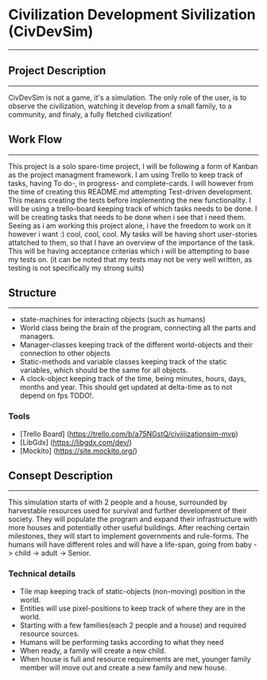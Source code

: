 # Civilization Development Sivilization (CivDevSim)
***
## Project Description
---
CivDevSim is not a game, it's a simulation. The only role of the user, is to observe the civilization, watching it develop from a small family, to a community, and finaly, a fully fletched civilization!

## Work Flow
---
This project is a solo spare-time project, I will be following a form of Kanban as the project managment framework. I am using Trello to keep track of tasks, having To do-, in progress- and complete-cards. I will however from the time of creating this README.md attempting Test-driven development. This means creating the tests before implementing the new functionality.
I will be using a trello-board keeping track of which tasks needs to be done.
I will be creating tasks that needs to be done when i see that i need them. Seeing as i am working this project alone, i have the freedom to work on it however i want :) cool, cool, cool.
My tasks will be having short user-stories attatched to them, so that I have an overview of the importance of the task. This will be having acceptance criterias which i will be attempting to base my tests on. (it can be noted that my tests may not be very well written, as testing is not specifically my strong suits)

## Structure
---
* state-machines for interacting objects (such as humans)
* World class being the brain of the program, connecting all the parts and managers.
* Manager-classes keeping track of the different world-objects and their connection to other objects
* Static-methods and variable classes keeping track of the static variables, which should be the same for all objects.
* A clock-object keeping track of the time, being minutes, hours, days, months and year. This should get updated at delta-time as to not depend on fps TODO!.

### Tools
* [Trello Board] (https://trello.com/b/a75NGstQ/civiiiizationsim-mvp)
* [LibGdx] (https://libgdx.com/dev/)
* [Mockito] (https://site.mockito.org/)

## Consept Description
---
This simulation starts of with 2 people and a house, surrounded by harvestable resources used for survival and further development of their society. They will populate the program and expand their infrastructure with more houses and potentially other useful buildings. After reaching certain milestones, they will start to implement governments and rule-forms. The humans will have different roles and will have a life-span, going from baby -> child -> adult -> Senior.

### Technical details
* Tile map keeping track of static-objects (non-moving) position in the world.
* Entities will use pixel-positions to keep track of where they are in the world.
* Starting with a few families(each 2 people and a house) and required resource sources.
* Humans will be performing tasks according to what they need
* When ready, a family will create a new child.
* When house is full and resource requirements are met, younger family member will move out and create a new family and new house.
